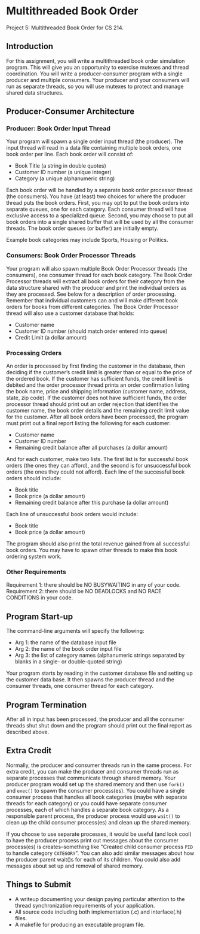 Multithreaded Book Order
========================
Project 5: Multithreaded Book Order for CS 214.

Introduction
------------
For this assignment, you will write a multithreaded book order simulation
program. This will give you an opportunity to exercise mutexes and thread
coordination. You will write a producer-consumer program with a single producer
and multiple consumers. Your producer and your consumers will run as separate
threads, so you will use mutexes to protect and manage shared data structures.

Producer-Consumer Architecture
------------------------------
### Producer: Book Order Input Thread
Your program will spawn a single order input thread (the producer). The input
thread will read in a data file containing multiple book orders, one book order
per line. Each book order will consist of:
- Book Title (a string in double quotes)
- Customer ID number (a unique integer)
- Category (a unique alphanumeric string)

Each book order will be handled by a separate book order processor thread (the
consumers). You have (at least) two choices for where the producer thread puts
the book orders. First, you may opt to put the book orders into separate queues,
one for each category. Each consumer thread will have exclusive access to a
specialized queue. Second, you may choose to put all book orders into a single
shared buffer that will be used by all the consumer threads. The book order
queues (or buffer) are initially empty.

Example book categories may include Sports, Housing or Politics.

### Consumers: Book Order Processor Threads
Your program will also spawn multiple Book Order Processor threads (the
consumers), one consumer thread for each book category. The Book Order
Processor threads will extract all book orders for their category from the data
structure shared with the producer and print the individual orders as they are
processed. See below for a description of order processing. Remember that
individual customers can and will make different book orders for books from
different categories.  The Book Order Processor thread will also use a customer
database that holds:
- Customer name
- Customer ID number (should match order entered into queue)
- Credit Limit (a dollar amount)

### Processing Orders
An order is processed by first finding the customer in the database, then
deciding if the customer’s credit limit is greater than or equal to the price of
the ordered book. If the customer has sufficient funds, the credit limit is
debited and the order processor thread prints an order confirmation listing the
book name, price and shipping information (customer name, address, state, zip
code). If the customer does not have sufficient funds, the order processor
thread should print out an order rejection that identifies the customer name,
the book order details and the remaining credit limit value for the customer.
After all book orders have been processed, the program must print out a final
report listing the following for each customer:
- Customer name
- Customer ID number
- Remaining credit balance after all purchases (a dollar amount)

And for each customer, make two lists. The first list is for successful book
orders (the ones they can afford), and the second is for unsuccessful book
orders (the ones they could not afford). Each line of the successful book orders
should include:
- Book title
- Book price (a dollar amount)
- Remaining credit balance after this purchase (a dollar amount)

Each line of unsuccessful book orders would include:
- Book title
- Book price (a dollar amount)

The program should also print the total revenue gained from all successful book
orders.  You may have to spawn other threads to make this book ordering system
work.

### Other Requirements
Requirement 1: there should be NO BUSYWAITING in any of your code.
Requirement 2: there should be NO DEADLOCKS and NO RACE CONDITIONS in your code.

Program Start-up
----------------
The command-line arguments will specify the following:
- Arg 1: the name of the database input file
- Arg 2: the name of the book order input file
- Arg 3: the list of category names (alphanumeric strings separated by blanks in
  a single- or double-quoted string)

Your program starts by reading in the customer database file and setting up the
customer data base. It then spawns the producer thread and the consumer threads,
one consumer thread for each category.

Program Termination
-------------------
After all in input has been processed, the producer and all the consumer threads
shut shut down and the program should print out the final report as described
above.

Extra Credit
------------
Normally, the producer and consumer threads run in the same process. For extra
credit, you can make the producer and consumer threads run as separate processes
that communicate through shared memory. Your producer program would set up the
shared memory and then use `fork()` and `exec()` to spawn the consumer
process(es).  You could have a single consumer process that handles all book
categories (maybe with separate threads for each category) or you could have
separate consumer processes, each of which handles a separate book category. As
a responsible parent process, the producer process would use `wait()` to clean
up the child consumer process(es) and clean up the shared memory.

If you choose to use separate processes, it would be useful (and look cool) to
have the producer process print out messages about the consumer process(es) is
creates–something like "Created child consumer process `PID` to handle category
`CATEGORY`". You can also add similar messages about how the producer parent
wait()s for each of its children.  You could also add messages about set up and
removal of shared memory.

Things to Submit
----------------
- A writeup documenting your design paying particular attention to the thread
  synchronization requirements of your application.
- All source code including both implementation (.c) and interface(.h) files.
- A makefile for producing an executable program file.
